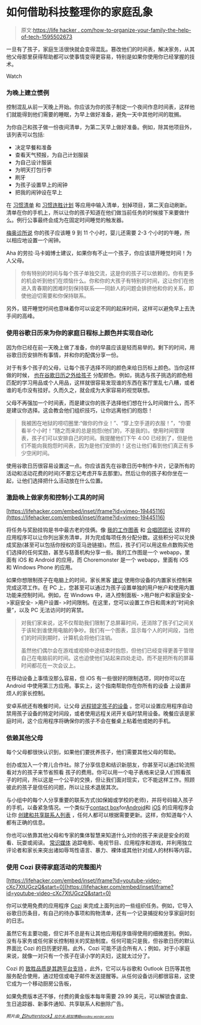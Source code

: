 # 如何借助科技整理你的家庭乱象

> 原文:[https://life hacker . com/how-to-organize-your-family-the-help-of-tech-1595502673](https://lifehacker.com/how-to-organize-your-family-chaos-with-the-help-of-tech-1595502673)

一旦有了孩子，家庭生活很快就会变得混乱。篡改他们的时间表，解决家务，从其他父母那里获得帮助都可以使事情变得更容易，特别是如果你使用你已经掌握的技术。

Watch

### 为晚上建立惯例

控制混乱从前一天晚上开始。你应该为你的孩子制定一个夜间作息时间表，这样他们就能得到他们需要的睡眠，为早上做好准备，避免一天中其他时间的耽搁。

为你自己和孩子做一份夜间清单，为第二天早上做好准备。例如，除其他项目外，该列表可以包括:

*   决定早餐和准备
*   查看天气预报，为自己计划服装
*   为自己设计服装
*   为明天打包行李
*   刷牙
*   为孩子设置早上的闹钟
*   把我的闹钟设在早上

在 [习惯清单](http://habitlist.com/) 和 [习惯连胜计划](https://play.google.com/store/apps/details?id=uk.amimetic.habits) 等应用中输入清单，划掉项目，第二天自动刷新。清单在你的手机上，所以让你的孩子知道在他们做当前任务的时候接下来要做什么。例行公事最终会成为在固定时间睡觉的触发器。

[梅奥诊所说](http://www.mayoclinic.org/healthy-living/adult-health/expert-answers/how-many-hours-of-sleep-are-enough/faq-20057898) 你的孩子应该睡 9 到 11 个小时，婴儿还需要 2-3 个小时的午睡，所以相应地设置一个闹钟。

Aha 的劳拉·马卡姆博士建议，如果你有不止一个孩子，你应该错开睡觉时间！为人父母。

> 你有特别的时间与每个孩子单独交流，这是你的孩子可以依赖的。你有更多的机会听到他们在烦恼什么。你和你的大孩子有特别的时间，这让你们在他进入青春期的困难时刻保持联系——同龄人的问题会排挤他和你的关系，即使他迫切需要和你保持联系。

另外，错开睡觉时间也意味着你可以设定不同的起床时间，这样可以避免早上去洗手间的高峰。

### 使用谷歌日历来为你的家庭日程标上颜色并实现自动化

因为你已经在前一天晚上做了准备，你的早晨应该是轻而易举的。剩下的时间，用谷歌日历安排所有事情，并和你的配偶分享一份。

对于有多个孩子的父母，让每个孩子选择不同的颜色来给日历标上颜色。当你这样做的时候， [也在谷歌日历之外给孩子](https://lifehacker.com/color-code-your-kids-to-keep-the-peace-and-organize-you-513109161) 分配颜色。例如，挑选与孩子挑选的颜色相匹配的学习用品或个人用品，这样就很容易发现谁的东西在客厅里乱七八糟，或者谁的毛巾没有挂好。久而久之，就会成为大家容易的视觉联想。

父母不再强加一个时间表，而是建议你的孩子选择他们想在什么时间做什么，而不是建议你选择。这会教会他们组织技巧，让你远离他们的抱怨！

> 我被困在地狱的唠叨圈里:“做你的作业！”、“穿上空手道的衣服！”，“你要看半个小时！”随之而来的总是抱怨(他们的，不是我的)。使用时间管理表，孩子们可以安排自己的时间。我提醒他们下午 4:00 已经到了，但是他们不能向我抱怨时间表，因为是他们安排的！这也让他们看到他们真正有多少空闲时间。

使用谷歌日历很容易设置这一点。你应该首先在谷歌日历中制作卡片，记录所有的活动和活动花费的时间(不要忘记考虑开车去那里)。然后让你的孩子和你坐在一起，让他们选择把什么活动放在什么位置。

### 激励晚上做家务和控制小工具的时间

 [https://lifehacker.com/embed/inset/iframe?id=vimeo-19445116](https://lifehacker.com/embed/inset/iframe?id=vimeo-19445116) 

将任务与奖励挂钩是书中最古老的伎俩。像 [我的工作图表](http://www.myjobchart.com/) 和 [合唱团团长](https://www.choremonster.com/) 这样的应用程序可以让你列出家务清单，并为完成每项任务分配分数。这些积分可以兑换成奖励(甚至可以包括你授权的亚马逊链接)。然后，孩子们可以用这些点数购买他们选择的任何奖励，甚至与慈善机构分享一些。我的工作图是一个 webapp，里面有 iOS 和 Android 的应用，而 Choremonster 是一个 webapp，里面有 iOS 和 Windows Phone 的应用。

如果你想限制孩子在电脑上的时间，家长黑客 [建议](http://www.parenthacks.com/2013/05/managing-kids-computer-use-using-parental-controls.html) 使用你设备的内置家长控制来完成这项工作。在 PC 上，您甚至可以通过为孩子设置单独的用户帐户和使用内置功能来控制时间。例如，在 Windows 中，进入控制面板- >用户帐户和家庭安全- >家庭安全- >用户设置- >时间限制。在这里，您可以设置工作日和周末的“时间余量”，以及 PC 无法访问时的宵禁。

> 对我们家来说，这不仅帮助我们限制了总屏幕时间，还消除了孩子们之间关于该轮到谁使用电脑的争吵。我们有一个图表，显示每个人的时间段，当他们的时间到期时，计算机会将他们注销。
> 
> 虽然他们偶尔会在游戏或视频中途结束时抱怨，但他们已经变得更善于管理自己在电脑前的时间。这也迫使他们站起来四处走动，而不是把所有的屏幕时间都花在一次会议上。

在移动设备上事情没那么容易，但 iOS 有一些很好的限制选项，同时你可以在 Android 中使用第三方应用。事实上，这个指南帮助你在你所有的设备 上设置非烦人的家长控制。

安卓系统还有晚餐时间，让父母 [远程锁定孩子的设备](http://lifehacker.com/dinnertime-lets-parents-control-kids-access-to-android-1591161122) 。您可以设置应用程序自动禁用孩子设备的特定时间段，或者使用远程关闭开关临时禁用设备。晚餐应该是家庭时间，这个应用程序将确保你的孩子不会在餐桌上粘着他或她的手机。

### 依赖其他父母

每个父母都很快认识到，如果他们要抚养孩子，他们需要其他父母的帮助。

创办或加入一个育儿合作社。除了分享信息和结识新朋友，你甚至可以通过轮流照看对方的孩子来节省照看 孩子的费用。你可以用一个电子表格来记录人们照看孩子的时间，所以这是一个公平的交换，但让我们面对现实，它不能这样工作。照顾彼此的孩子是信任的问题，所以让技术退居其次。

与小组中的每个人分享重要的联系方式(如保姆或学校的老师)，并将号码输入孩子的手机，以备紧急情况。一个类似于[contact box](http://www.contactbox.mobi/)for[Android](https://play.google.com/store/apps/details?id=com.ringya.contactbox)和 [iOS](https://itunes.apple.com/US/app/id870115632?mt=8) 的应用程序会让你 [创建和共享联系人列表](http://lifehacker.com/contactbox-creates-and-shares-custom-contact-lists-1589771133) ，任何人都可以根据需要更新。这样，你知道每个人都有正确的信息。

你也可以依靠其他父母和专家的集体智慧来知道什么对你的孩子来说是安全的观看、玩耍或阅读。 [常识媒体](http://www.commonsensemedia.org/) 追踪电影、电视节目、应用程序和游戏，并利用独立评论者和家长来突出诸如辱骂性语言、暴力、裸体或其他针对成人的材料等内容。

### 使用 Cozi 获得家庭活动的完整图片

 [https://lifehacker.com/embed/inset/iframe?id=youtube-video-cXc7XtUGczQ&start=0](https://lifehacker.com/embed/inset/iframe?id=youtube-video-cXc7XtUGczQ&start=0) 

你可以使用免费的应用程序 [Cozi](http://www.cozi.com/) 来完成上面列出的一些组织任务。例如，它导入谷歌日历条目，有自己的待办事项和购物清单，还有一个记录捕捉和分享家庭时刻的日志。

虽然它有主要功能，但它并不总是有让其他应用程序值得使用的细微差别。例如，没有与家务或任何家长控制相关的奖励制度。任何可能只是我，但谷歌日历的默认界面比 Cozi 的日历更好用。此外，Cozi 可能不适合所有人；例如，对于小家庭来说，就像一对只有一个孩子在读小学的夫妇，这就太过分了。

Cozi 的 [致胜品质是其跨平台支持](https://lifehacker.com/cozi-family-organizer-keeps-your-family-life-in-sync-on-5831331) 。此外，它可以与谷歌和 Outlook 日历等其他服务配合使用，通过短信或电子邮件发送提醒等。从任何设备访问都很容易，这使它成为一个移动厨房公告板，

如果免费版本还不够，付费的黄金版本每年需要 29.99 美元，可以解锁食谱盒、生日追踪器、新事件通知、共享联系人和删除广告。

*<small>照片由</small>*[*<small>【Shutterstock】</small>*](http://www.shutterstock.com/pic.mhtml?id=117585697&src=id)*<small></small>*<small>[*<small>拉尔夫·胡加博姆</small>*](https://www.flickr.com/photos/59568944@N00/3992847227/)*<small></small>*<small>[*<small>woodley wonder works</small>*](https://www.flickr.com/photos/73645804@N00/3120816179)</small></small>

<small><small></small></small>